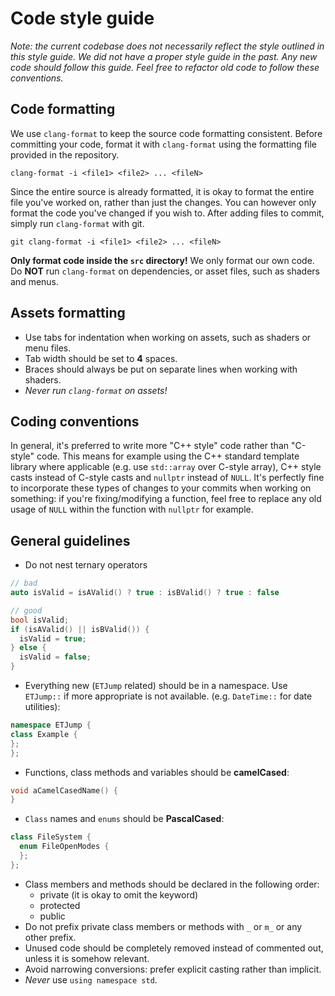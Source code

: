 # Code style guide

*Note: the current codebase does not necessarily reflect the style outlined in this style guide. We did not have a proper style guide in the past. Any new code should follow this guide. Feel free to refactor old code to follow these conventions.*

## Code formatting

We use `clang-format` to keep the source code formatting consistent. Before committing your code, format it with `clang-format` using the formatting file provided in the repository.

```
clang-format -i <file1> <file2> ... <fileN>
``` 

Since the entire source is already formatted, it is okay to format the entire file you've worked on, rather than just the changes. You can however only format the code you've changed if you wish to. After adding files to commit, simply run `clang-format` with git.

```
git clang-format -i <file1> <file2> ... <fileN>
```

**Only format code inside the `src` directory!** We only format our own code. Do **NOT** run `clang-format` on dependencies, or asset files, such as shaders and menus.

## Assets formatting

* Use tabs for indentation when working on assets, such as shaders or menu files.
* Tab width should be set to **4** spaces.
* Braces should always be put on separate lines when working with shaders.
* *Never run `clang-format` on assets!*

## Coding conventions

In general, it's preferred to write more "C++ style" code rather than "C-style" code. This means for example using the C++ standard template library where applicable (e.g. use `std::array` over C-style array), C++ style casts instead of C-style casts and `nullptr` instead of `NULL`. It's perfectly fine to incorporate these types of changes to your commits when working on something: if you're fixing/modifying a function, feel free to replace any old usage of `NULL` within the function with `nullptr` for example.

## General guidelines

* Do not nest ternary operators

```cpp
// bad
auto isValid = isAValid() ? true : isBValid() ? true : false

// good
bool isValid;
if (isAValid() || isBValid()) {
  isValid = true;
} else {
  isValid = false;
}
```

* Everything new (`ETJump` related) should be in a namespace. Use `ETJump::` if more appropriate is not available. (e.g. `DateTime::` for date utilities):

```cpp
namespace ETJump {
class Example {
};
};
```

* Functions, class methods and variables should be __camelCased__:

```cpp
void aCamelCasedName() {
}
```

* `Class` names and `enums` should be __PascalCased__:

```cpp
class FileSystem {
  enum FileOpenModes {
  };
};
```

* Class members and methods should be declared in the following order:
  * private (it is okay to omit the keyword)
  * protected
  * public
* Do not prefix private class members or methods with `_` or `m_` or any other prefix.
* Unused code should be completely removed instead of commented out, unless it is somehow relevant.
* Avoid narrowing conversions: prefer explicit casting rather than implicit.
* *Never* use `using namespace std`.
